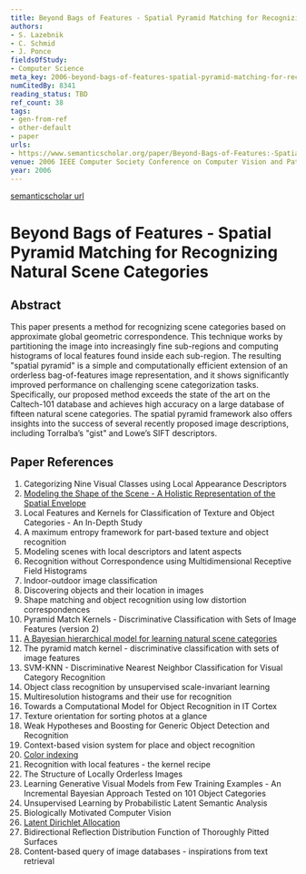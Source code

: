 ```yaml
---
title: Beyond Bags of Features - Spatial Pyramid Matching for Recognizing Natural Scene Categories
authors:
- S. Lazebnik
- C. Schmid
- J. Ponce
fieldsOfStudy:
- Computer Science
meta_key: 2006-beyond-bags-of-features-spatial-pyramid-matching-for-recognizing-natural-scene-categories
numCitedBy: 8341
reading_status: TBD
ref_count: 38
tags:
- gen-from-ref
- other-default
- paper
urls:
- https://www.semanticscholar.org/paper/Beyond-Bags-of-Features:-Spatial-Pyramid-Matching-Lazebnik-Schmid/6dbaff29d3898cf60f63f5a34cb9610ebb75220c?sort=total-citations
venue: 2006 IEEE Computer Society Conference on Computer Vision and Pattern Recognition (CVPR'06)
year: 2006
---
```


[semanticscholar url](https://www.semanticscholar.org/paper/Beyond-Bags-of-Features:-Spatial-Pyramid-Matching-Lazebnik-Schmid/6dbaff29d3898cf60f63f5a34cb9610ebb75220c?sort=total-citations)

# Beyond Bags of Features - Spatial Pyramid Matching for Recognizing Natural Scene Categories

## Abstract

This paper presents a method for recognizing scene categories based on approximate global geometric correspondence. This technique works by partitioning the image into increasingly fine sub-regions and computing histograms of local features found inside each sub-region. The resulting "spatial pyramid" is a simple and computationally efficient extension of an orderless bag-of-features image representation, and it shows significantly improved performance on challenging scene categorization tasks. Specifically, our proposed method exceeds the state of the art on the Caltech-101 database and achieves high accuracy on a large database of fifteen natural scene categories. The spatial pyramid framework also offers insights into the success of several recently proposed image descriptions, including Torralba’s "gist" and Lowe’s SIFT descriptors.

## Paper References

1. Categorizing Nine Visual Classes using Local Appearance Descriptors
2. [Modeling the Shape of the Scene - A Holistic Representation of the Spatial Envelope](2004-modeling-the-shape-of-the-scene-a-holistic-representation-of-the-spatial-envelope)
3. Local Features and Kernels for Classification of Texture and Object Categories - An In-Depth Study
4. A maximum entropy framework for part-based texture and object recognition
5. Modeling scenes with local descriptors and latent aspects
6. Recognition without Correspondence using Multidimensional Receptive Field Histograms
7. Indoor-outdoor image classification
8. Discovering objects and their location in images
9. Shape matching and object recognition using low distortion correspondences
10. Pyramid Match Kernels - Discriminative Classification with Sets of Image Features (version 2)
11. [A Bayesian hierarchical model for learning natural scene categories](2005-a-bayesian-hierarchical-model-for-learning-natural-scene-categories)
12. The pyramid match kernel - discriminative classification with sets of image features
13. SVM-KNN - Discriminative Nearest Neighbor Classification for Visual Category Recognition
14. Object class recognition by unsupervised scale-invariant learning
15. Multiresolution histograms and their use for recognition
16. Towards a Computational Model for Object Recognition in IT Cortex
17. Texture orientation for sorting photos at a glance
18. Weak Hypotheses and Boosting for Generic Object Detection and Recognition
19. Context-based vision system for place and object recognition
20. [Color indexing](2004-color-indexing)
21. Recognition with local features - the kernel recipe
22. The Structure of Locally Orderless Images
23. Learning Generative Visual Models from Few Training Examples - An Incremental Bayesian Approach Tested on 101 Object Categories
24. Unsupervised Learning by Probabilistic Latent Semantic Analysis
25. Biologically Motivated Computer Vision
26. [Latent Dirichlet Allocation](2003-latent-dirichlet-allocation)
27. Bidirectional Reflection Distribution Function of Thoroughly Pitted Surfaces
28. Content-based query of image databases - inspirations from text retrieval
